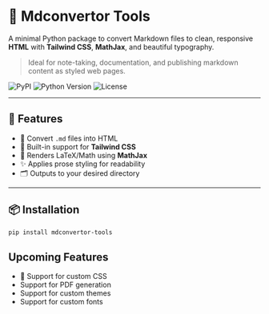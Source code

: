 # 📝 Mdconvertor Tools

A minimal Python package to convert Markdown files to clean, responsive **HTML** with **Tailwind CSS**, **MathJax**, and beautiful typography.

> Ideal for note-taking, documentation, and publishing markdown content as styled web pages.

![PyPI](https://img.shields.io/pypi/v/mdconvertor-tools)
![Python Version](https://img.shields.io/pypi/pyversions/mdconvertor-tools)
![License](https://img.shields.io/github/license/codeperfectplus/mdconvertor-tools)

---

## 🚀 Features

- 🧪 Convert `.md` files into HTML
- 🎨 Built-in support for **Tailwind CSS**
- 🧮 Renders LaTeX/Math using **MathJax**
- ✨ Applies prose styling for readability
- 🗂 Outputs to your desired directory

---

## 📦 Installation

```bash
pip install mdconvertor-tools
```


## Upcoming Features

- 📜 Support for custom CSS
- Support for PDF generation
- Support for custom themes
- Support for custom fonts
